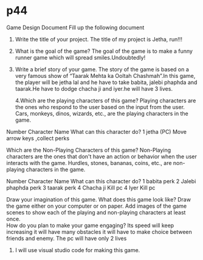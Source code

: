 # p44
Game Design Document
Fill up the following document 




1. Write the title of your project.
The title of my project is Jetha, run!!!

2. What is the goal of the game? 
The goal of the game is to make a funny runner game which will spread smiles.Undoubtedly!



3. Write a brief story of your game.
The story of the game is based on a very famous show of “Taarak Mehta ka Ooltah Chashmah”.In this game, the player will be jetha lal and he have to take babita, jalebi phaphda and taarak.He have to dodge chacha ji and iyer.he will have 3 lives.









	4.Which are the playing characters of this game? 
Playing characters are the ones who respond to the user based on the input from the user.
Cars, monkeys, dinos, wizards, etc., are the playing characters in the game.  

Number
Character Name
What can this character do?
1
jetha (PC)
Move arrow keys ,collect perks


Which are the Non-Playing Characters of this game?
Non-Playing characters are the ones that don't have an action or behavior when the user interacts with the game.
Hurdles, stones, bananas, coins, etc., are non-playing characters in the game.   

Number
Character Name
What can this character do?
1
babita
perk
2
Jalebi phaphda
perk
3
taarak
perk
4
Chacha ji
Kill pc
4
Iyer
Kill pc


Draw your imagination of this game. What does this game look like?
Draw the game either on your computer or on paper. 
Add images of the game scenes to show each of the playing and non-playing characters at least once.  
How do you plan to make your game engaging? 
Its speed will keep increasing
it will have many obstacles
it will have to make choice between friends and enemy.
The pc will have only 2 lives

1. I will use visual studio code for making this game.
